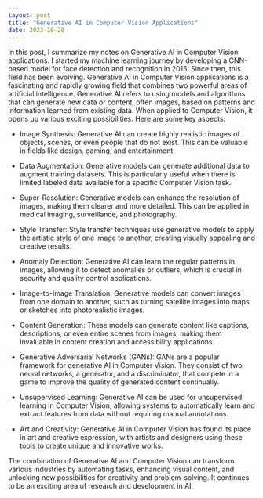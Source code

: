 ```yaml
---
layout: post
title: "Generative AI in Computer Vision Applications"
date: 2023-10-28
---
```


In this post, I summarize my notes on Generative AI in Computer Vision applications. 
I started my machine learning journey by developing a CNN-based model for face detection and recognition in 2015. 
Since then, this field has been evolving. Generative AI in Computer Vision applications is a fascinating and rapidly growing field that combines two powerful areas of artificial intelligence. 
Generative AI refers to using models and algorithms that can generate new data or content, often images, based on patterns and information learned from existing data. 
When applied to Computer Vision, it opens up various exciting possibilities. Here are some key aspects:

- Image Synthesis: Generative AI can create highly realistic images of objects, scenes, or even people that do not exist. This can be valuable in fields like design, gaming, and entertainment.

- Data Augmentation: Generative models can generate additional data to augment training datasets. This is particularly useful when there is limited labeled data available for a specific Computer Vision task.

- Super-Resolution: Generative models can enhance the resolution of images, making them clearer and more detailed. This can be applied in medical imaging, surveillance, and photography.

- Style Transfer: Style transfer techniques use generative models to apply the artistic style of one image to another, creating visually appealing and creative results.

- Anomaly Detection: Generative AI can learn the regular patterns in images, allowing it to detect anomalies or outliers, which is crucial in security and quality control applications.

- Image-to-Image Translation: Generative models can convert images from one domain to another, such as turning satellite images into maps or sketches into photorealistic images.

- Content Generation: These models can generate content like captions, descriptions, or even entire scenes from images, making them invaluable in content creation and accessibility applications.

- Generative Adversarial Networks (GANs): GANs are a popular framework for generative AI in Computer Vision. They consist of two neural networks, a generator, and a discriminator, that compete in a game to improve the quality of generated content continually.

- Unsupervised Learning: Generative AI can be used for unsupervised learning in Computer Vision, allowing systems to automatically learn and extract features from data without requiring manual annotations.

- Art and Creativity: Generative AI in Computer Vision has found its place in art and creative expression, with artists and designers using these tools to create unique and innovative works.

The combination of Generative AI and Computer Vision can transform various industries by automating tasks, enhancing visual content, and unlocking new possibilities for creativity and problem-solving. It continues to be an exciting area of research and development in AI.







